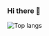 ### Hi there 👋
![Top langs](https://github-readme-stats.vercel.app/api?username=piccori&count_private=true)
